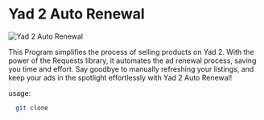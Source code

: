 # Yad 2 Auto Renewal
![Yad 2 Auto Renewal](https://img.shields.io/badge/Yad%202%20Auto%20Renewal-Python-blue)

This Program simplifies the process of selling products on Yad 2. With the power of the Requests library, it automates the ad renewal process, saving you time and effort. Say goodbye to manually refreshing your listings, and keep your ads in the spotlight effortlessly with Yad 2 Auto Renewal!

usage:
```bash
  git clone 
